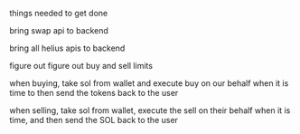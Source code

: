 things needed to get done

bring swap api to backend

bring all helius apis to backend

figure out figure out buy and sell limits

when buying, take sol from wallet and execute buy on our behalf when it is time to then send the tokens back to the user

when selling, take sol from wallet, execute the sell on their behalf when it is time, and then send the SOL back to the user
